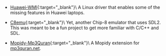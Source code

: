 * [Huawei-WMI](https://github.com/aymanbagabas/Huawei-WMI){:target="_blank"}\\
 A Linux driver that enables some of the missing features in Huawei laptops.

* [C8emu](https://github.com/aymanbagabas/C8emu){:target="_blank"}\\
 Yet, another Chip-8 emulator that uses SDL2. This was meant to be a fun project to get more familiar with C/C++ and SDL.

* [Mopidy-Mp3Quran](https://github.com/aymanbagabas/mopidy-mp3quran){:target="_blank"}\\
 A Mopidy extension for [mp3quran.net](https://www.mp3quran.net/).
